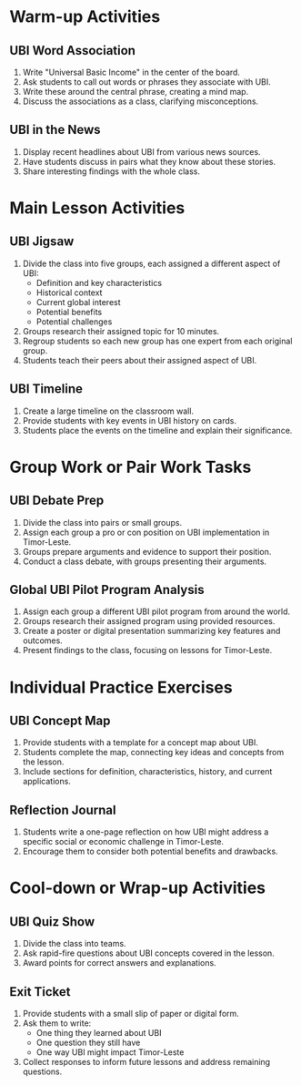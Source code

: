 # Warm-up Activities

## UBI Word Association
1. Write "Universal Basic Income" in the center of the board.
2. Ask students to call out words or phrases they associate with UBI.
3. Write these around the central phrase, creating a mind map.
4. Discuss the associations as a class, clarifying misconceptions.

## UBI in the News
1. Display recent headlines about UBI from various news sources.
2. Have students discuss in pairs what they know about these stories.
3. Share interesting findings with the whole class.

# Main Lesson Activities

## UBI Jigsaw
1. Divide the class into five groups, each assigned a different aspect of UBI:
   - Definition and key characteristics
   - Historical context
   - Current global interest
   - Potential benefits
   - Potential challenges
2. Groups research their assigned topic for 10 minutes.
3. Regroup students so each new group has one expert from each original group.
4. Students teach their peers about their assigned aspect of UBI.

## UBI Timeline
1. Create a large timeline on the classroom wall.
2. Provide students with key events in UBI history on cards.
3. Students place the events on the timeline and explain their significance.

# Group Work or Pair Work Tasks

## UBI Debate Prep
1. Divide the class into pairs or small groups.
2. Assign each group a pro or con position on UBI implementation in Timor-Leste.
3. Groups prepare arguments and evidence to support their position.
4. Conduct a class debate, with groups presenting their arguments.

## Global UBI Pilot Program Analysis
1. Assign each group a different UBI pilot program from around the world.
2. Groups research their assigned program using provided resources.
3. Create a poster or digital presentation summarizing key features and outcomes.
4. Present findings to the class, focusing on lessons for Timor-Leste.

# Individual Practice Exercises

## UBI Concept Map
1. Provide students with a template for a concept map about UBI.
2. Students complete the map, connecting key ideas and concepts from the lesson.
3. Include sections for definition, characteristics, history, and current applications.

## Reflection Journal
1. Students write a one-page reflection on how UBI might address a specific social or economic challenge in Timor-Leste.
2. Encourage them to consider both potential benefits and drawbacks.

# Cool-down or Wrap-up Activities

## UBI Quiz Show
1. Divide the class into teams.
2. Ask rapid-fire questions about UBI concepts covered in the lesson.
3. Award points for correct answers and explanations.

## Exit Ticket
1. Provide students with a small slip of paper or digital form.
2. Ask them to write:
   - One thing they learned about UBI
   - One question they still have
   - One way UBI might impact Timor-Leste
3. Collect responses to inform future lessons and address remaining questions.